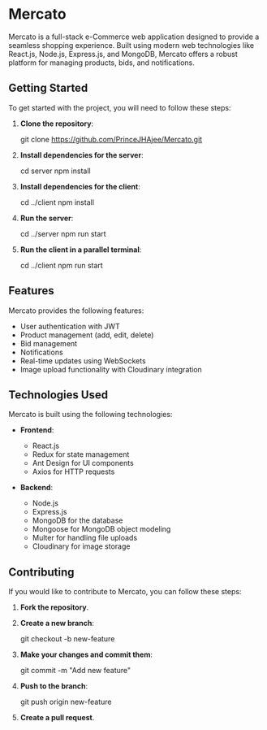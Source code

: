 

# Mercato

Mercato is a full-stack e-Commerce web application designed to provide a seamless shopping experience. Built using modern web technologies like React.js, Node.js, Express.js, and MongoDB, Mercato offers a robust platform for managing products, bids, and notifications.

## Getting Started

To get started with the project, you will need to follow these steps:

1. **Clone the repository**: 
  
   git clone https://github.com/PrinceJHAjee/Mercato.git
   
2. **Install dependencies for the server**: 
   
   cd server
   npm install
   
3. **Install dependencies for the client**: 

   cd ../client
   npm install
   
4. **Run the server**: 
   
   cd ../server
   npm run start
   
5. **Run the client in a parallel terminal**: 

   cd ../client
   npm run start


## Features

Mercato provides the following features:

- User authentication with JWT
- Product management (add, edit, delete)
- Bid management
- Notifications
- Real-time updates using WebSockets
- Image upload functionality with Cloudinary integration

## Technologies Used

Mercato is built using the following technologies:

- **Frontend**:
  - React.js
  - Redux for state management
  - Ant Design for UI components
  - Axios for HTTP requests

- **Backend**:
  - Node.js
  - Express.js
  - MongoDB for the database
  - Mongoose for MongoDB object modeling
  - Multer for handling file uploads
  - Cloudinary for image storage



## Contributing

If you would like to contribute to Mercato, you can follow these steps:

1. **Fork the repository**.
2. **Create a new branch**:

   git checkout -b new-feature
 
3. **Make your changes and commit them**:
 
   git commit -m "Add new feature"
 
4. **Push to the branch**:
 
   git push origin new-feature
 
5. **Create a pull request**.

